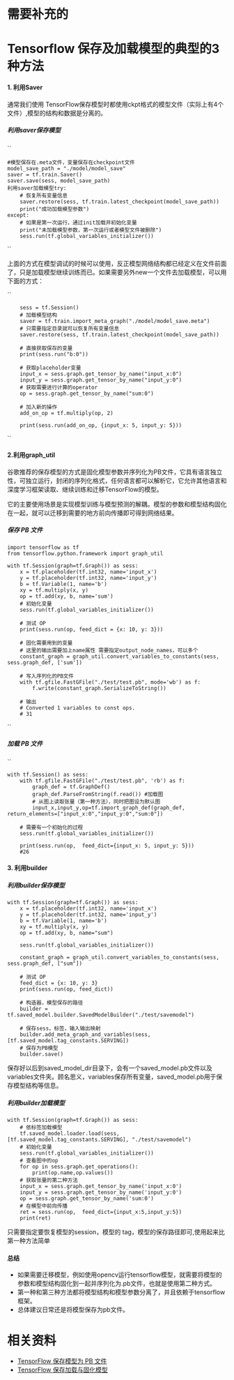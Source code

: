 # 需要补充的



# Tensorflow 保存及加载模型的典型的3种方法




#### 1. 利用Saver

通常我们使用 TensorFlow保存模型时都使用ckpt格式的模型文件（实际上有4个文件）,模型的结构和数据是分离的。

##### 利用saver保存模型

``

```
#模型保存在.meta文件，变量保存在checkpoint文件
model_save_path = "./model/model_save"
saver = tf.train.Saver()
saver.save(sess, model_save_path)
利用saver加载模型try:
    # 恢复所有变量信息
    saver.restore(sess, tf.train.latest_checkpoint(model_save_path))
    print("成功加载模型参数")
except:
    # 如果是第一次运行，通过init加载并初始化变量
    print("未加载模型参数，第一次运行或者模型文件被删除")
    sess.run(tf.global_variables_initializer())
```

``

上面的方式在模型调试的时候可以使用，反正模型网络结构都已经定义在文件前面了，只是加载模型继续训练而已。如果需要另外new一个文件去加载模型，可以用下面的方式：

``

```
    sess = tf.Session()
    # 加载模型结构
    saver = tf.train.import_meta_graph("./model/model_save.meta")
    # 只需要指定目录就可以恢复所有变量信息
    saver.restore(sess, tf.train.latest_checkpoint(model_save_path))

    # 直接获取保存的变量
    print(sess.run("b:0"))

    # 获取placeholder变量
    input_x = sess.graph.get_tensor_by_name("input_x:0")
    input_y = sess.graph.get_tensor_by_name("input_y:0")
    # 获取需要进行计算的operator
    op = sess.graph.get_tensor_by_name("sum:0")

    # 加入新的操作
    add_on_op = tf.multiply(op, 2)

    print(sess.run(add_on_op, {input_x: 5, input_y: 5}))
```

``

#### 2.利用graph_util

谷歌推荐的保存模型的方式是固化模型参数并序列化为PB文件，它具有语言独立性，可独立运行，封闭的序列化格式，任何语言都可以解析它，它允许其他语言和深度学习框架读取、继续训练和迁移TensorFlow的模型。

它的主要使用场景是实现模型训练与模型预测的解耦。模型的参数和模型结构固化在一起，就可以迁移到需要的地方前向传播即可得到网络结果。

##### 保存 PB 文件


```
import tensorflow as tf
from tensorflow.python.framework import graph_util

with tf.Session(graph=tf.Graph()) as sess:
    x = tf.placeholder(tf.int32, name='input_x')
    y = tf.placeholder(tf.int32, name='input_y')
    b = tf.Variable(1, name='b')
    xy = tf.multiply(x, y)
    op = tf.add(xy, b, name='sum')
    # 初始化变量
    sess.run(tf.global_variables_initializer())

    # 测试 OP
    print(sess.run(op, feed_dict = {x: 10, y: 3}))

    # 固化需要用到的变量
    # 这里的输出需要加上name属性 需要指定output_node_names，可以多个
    constant_graph = graph_util.convert_variables_to_constants(sess, sess.graph_def, ['sum'])

    # 写入序列化的PB文件
    with tf.gfile.FastGFile("./test/test.pb", mode='wb') as f:
        f.write(constant_graph.SerializeToString())

    # 输出
    # Converted 1 variables to const ops.
    # 31
```

``

##### 加载 PB 文件

``

```
with tf.Session() as sess:
    with tf.gfile.FastGFile("./test/test.pb", 'rb') as f:
        graph_def = tf.GraphDef()
        graph_def.ParseFromString(f.read()) #加载图
        # 从图上读取张量（第一种方法），同时把图设为默认图
        input_x,input_y,op=tf.import_graph_def(graph_def, return_elements=["input_x:0","input_y:0","sum:0"])

    # 需要有一个初始化的过程
    sess.run(tf.global_variables_initializer())

    print(sess.run(op,  feed_dict={input_x: 5, input_y: 5}))
    #26
```

#### 3. 利用builder

##### 利用builder保存模型


```
with tf.Session(graph=tf.Graph()) as sess:
    x = tf.placeholder(tf.int32, name='input_x')
    y = tf.placeholder(tf.int32, name='input_y')
    b = tf.Variable(1, name='b')
    xy = tf.multiply(x, y)
    op = tf.add(xy, b, name="sum")

    sess.run(tf.global_variables_initializer())

    constant_graph = graph_util.convert_variables_to_constants(sess, sess.graph_def, ["sum"])

    # 测试 OP
    feed_dict = {x: 10, y: 3}
    print(sess.run(op, feed_dict))

    # 构造器，模型保存的路径
    builder = tf.saved_model.builder.SavedModelBuilder("./test/savemodel")

    # 保存sess，标签，输入输出映射
    builder.add_meta_graph_and_variables(sess, [tf.saved_model.tag_constants.SERVING])
    # 保存为PB模型
    builder.save()
```


保存好以后到saved_model_dir目录下，会有一个saved_model.pb文件以及variables文件夹。顾名思义，variables保存所有变量，saved_model.pb用于保存模型结构等信息。

##### 利用builder加载模型


```
with tf.Session(graph=tf.Graph()) as sess:
    # 依标签加载模型
    tf.saved_model.loader.load(sess, [tf.saved_model.tag_constants.SERVING], "./test/savemodel")
    # 初始化变量
    sess.run(tf.global_variables_initializer())
    # 查看图中的op
    for op in sess.graph.get_operations():
        print(op.name,op.values())
    # 获取张量的第二种方法
    input_x = sess.graph.get_tensor_by_name('input_x:0')
    input_y = sess.graph.get_tensor_by_name('input_y:0')
    op = sess.graph.get_tensor_by_name('sum:0')
    # 在模型中前向传播
    ret = sess.run(op,  feed_dict={input_x:5,input_y:5})
    print(ret)
```


只需要指定要恢复模型的session，模型的 tag，模型的保存路径即可,使用起来比第一种方法简单

#### 总结

- 如果需要迁移模型，例如使用opencv运行tensorflow模型，就需要将模型的参数和模型结构固化到一起并序列化为.pb文件，也就是使用第二种方式。
- 第一种和第三种方法都将模型结构和模型参数分离了，并且依赖于tensorflow框架。
- 总体建议日常还是将模型保存为pb文件。




# 相关资料

- [TensorFlow 保存模型为 PB 文件](https://zhuanlan.zhihu.com/p/32887066)
- [TensorFlow 保存加载与固化模型](https://me.aimao.co/2018/05/tensorflow-save-load-frezen-model/)
